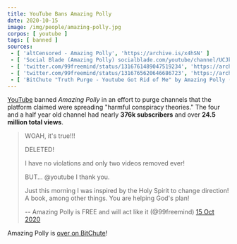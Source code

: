 ```yaml
---
title: YouTube Bans Amazing Polly
date: 2020-10-15
image: /img/people/amazing-polly.jpg
corpos: [ youtube ]
tags: [ banned ]
sources:
 - [ 'altCensored - Amazing Polly', 'https://archive.is/x4hSN' ]
 - [ 'Social Blade (Amazing Polly) socialblade.com/youtube/channel/UCJkOZZrGNEJYDhzVwd24Bfg', 'https://archive.is/1SgkV' ]
 - [ 'twitter.com/99freemind/status/1316761489047519234', 'https://archive.is/ckDUX' ]
 - [ 'twitter.com/99freemind/status/1316765620646686723', 'https://archive.is/kYE4R' ]
 - [ 'BitChute "Truth Purge - Youtube Got Rid of Me" by Amazing Polly (15 Oct 2020)', 'https://www.bitchute.com/video/kr0UZsQVZ8AC/' ]
---
```


[YouTube](/youtube/) banned _Amazing Polly_ in an effort to purge channels that
the platform claimed were spreading "harmful conspiracy theories." The four and
a half year old channel had nearly **376k subscribers** and over **24.5 million
total views**.

> WOAH, it's true!!!
>
> DELETED!
>
> I have no violations and only two videos removed ever!
>
> BUT... @youtube I thank you.
>
> Just this morning I was inspired by the Holy Spirit to change direction! A
> book, among other things.  You are helping God's plan!
>
> -- Amazing Polly is FREE and will act like it (@99freemind) [15 Oct 2020](https://archive.is/ckDUX)

Amazing Polly is [over on BitChute](https://www.bitchute.com/channel/ZofFQQoDoqYT/)!
